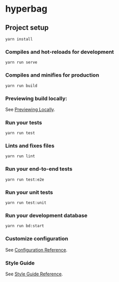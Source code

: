 # hyperbag

## Project setup
```
yarn install
```

### Compiles and hot-reloads for development
```
yarn run serve
```

### Compiles and minifies for production
```
yarn run build
```

### Previewing build locally: 
See [Previewing Locally](https://cli.vuejs.org/guide/deployment.html#previewing-locally).

### Run your tests
```
yarn run test
```

### Lints and fixes files
```
yarn run lint
```

### Run your end-to-end tests
```
yarn run test:e2e
```

### Run your unit tests
```
yarn run test:unit
```

### Run your development database
```
yarn run bd:start
```

### Customize configuration
See [Configuration Reference](https://cli.vuejs.org/config/).

### Style Guide
See [Style Guide Reference](https://vuejs.org/v2/style-guide/).
